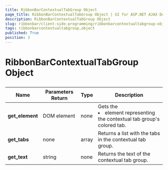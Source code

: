 ```yaml
---
title: RibbonBarContextualTabGroup Object
page_title: RibbonBarContextualTabGroup Object | UI for ASP.NET AJAX Documentation
description: RibbonBarContextualTabGroup Object
slug: ribbonbar/client-side-programming/ribbonbarcontextualtabgroup-object
tags: ribbonbarcontextualtabgroup,object
published: True
position: 3
---
```


# RibbonBarContextualTabGroup Object



## 


| Name | Parameters Return | Type | Description |
| ------ | ------ | ------ | ------ |
| __get_element__ |DOM element|none|Gets the <li> element representing the contextual tab group's colored tab.|
| __get_tabs__ |none|array|Returns a list with the tabs in the contextual tab group.|
| __get_text__ |string|none|Returns the text of the contextual tab group.|

